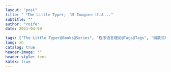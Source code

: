 ```yaml
---
layout: "post"
title: "「The Little Typer」 15 Imagine that..."
subtitle: ""
author: "roife"
date: 2021-04-09

tags: ["The Little Typer@Books@Series", "程序语言理论@Tags@Tags", "函数式编程@Tags@Tags", "Dependent Type@Tags@Tags", "Dan Friedman@Series@Series", "Pie@Languages@Tags"]
lang: zh
catalog: true
header-image: ""
header-style: text
katex: true
---
```


